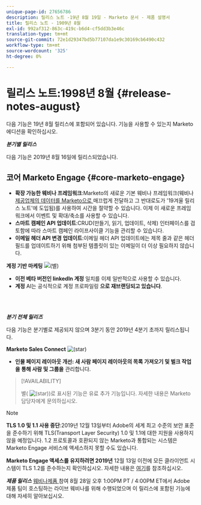 ```yaml
---
unique-page-id: 27656786
description: 릴리스 노트 -19년 8월 19일 - Marketo 문서 - 제품 설명서
title: 릴리스 노트 - 1909년 8월
exl-id: 992af312-863c-419c-b6d4-cf5dd3b3e46c
translation-type: tm+mt
source-git-commit: 72e1d29347bd5b77107da1e9c30169cb6490c432
workflow-type: tm+mt
source-wordcount: '325'
ht-degree: 0%

---
```


# 릴리스 노트:1998년 8월 {#release-notes-august}

다음 기능은 19년 8월 릴리스에 포함되어 있습니다. 기능을 사용할 수 있는지 Marketo 에디션을 확인하십시오.

**_분기별 릴리스_**

다음 기능은 2019년 8월 16일에 릴리스되었습니다.

## 코어 Marketo Engage {#core-marketo-engage}

* **확장 가능한 웨비나 프레임워크**:Marketo의 새로운 기본 웨비나 프레임워크(웨비나  [제공업체의 데이터를 Marketo으로 ](/help/marketo/release-notes/2019/release-notes-winter-19.md) 매끄럽게 전달하고 그 반대로도가 &#39;19겨울 릴리스 노트&#39;에 도입됨)를 사용하여 시간을 절약할 수 있습니다. 이제 이 새로운 프레임워크에서 이벤트 및 확대/축소를 사용할 수 있습니다.
* **스마트 캠페인 API 업데이트**:CRUD(만들기, 읽기, 업데이트, 삭제) 인터페이스를 검토함에 따라 스마트 캠페인 라이프사이클 기능을 관리할 수 있습니다.
* **이메일 헤더 API 변경 업데이트**:이메일 헤더 API 업데이트에는 제목 줄과 같은 헤더 필드를 업데이트하기 위해 첨부된 템플릿이 있는 이메일이 더 이상 필요하지 않습니다.

**계정 기반 마케팅** ![(별)](assets/star-yellow.svg)

* **이전 베타 버전인 linkedIn 계정** 일치를 이제 일반적으로 사용할 수 있습니다.
* **계정** AI는 공식적으로 계정 프로파일링 **으로 재브랜딩되고 있습니다**.

<br> 

**_분기 전체 릴리즈_**

다음 기능은 분기별로 제공되지 않으며 3분기 동안 2019년 4분기 초까지 릴리스됩니다.

**Marketo Sales Connect** ![(star)](assets/star-yellow.svg)

* **인물 페이지 레이아웃 개선: 새 사람 페이지 레이아웃의 목록 가져오기 및 벌크 작업을 통해 사람 및 그룹을** 관리합니다.

>[!AVAILABILITY]
>
>별( ![(star)](assets/star-yellow.svg))로 표시된 기능은 유료 추가 기능입니다. 자세한 내용은 Marketo 담당자에게 문의하십시오.

>[!NOTE]
>
>**TLS 1.0 및 1.1 사용 중단**:2019년 12월 13일부터 Adobe의 세계 최고 수준의 보안 표준을 준수하기 위해 TLS(Transport Layer Security) 1.0 및 1.1에 대한 지원을 사용하지 않을 예정입니다. 1.2 프로토콜과 호환되지 않는 Marketo과 통합되는 시스템은 Marketo Engage 서비스에 액세스하지 못할 수도 있습니다.
>
>**Marketo Engage 액세스를 유지하려면 2019년** 12월 13일 이전에 모든 클라이언트 시스템이 TLS 1.2를 준수하는지 확인하십시오. 자세한 내용은 [여기](https://nation.marketo.com/docs/DOC-7059-tls-10-11-deprecation-faq)를 참조하십시오.

**_제품 릴리스_** [웨비나제품 ](https://engage.marketo.com/August_19_Release_Webinar.html) 참여 8월 28일 오후 1:00PM PT / 4:00PM ET에서 Adobe 제품 팀이 호스팅하는 라이브 웨비나를 위해 수행되었으며 이 릴리스에 포함된 기능에 대해 자세히 알아보십시오.
